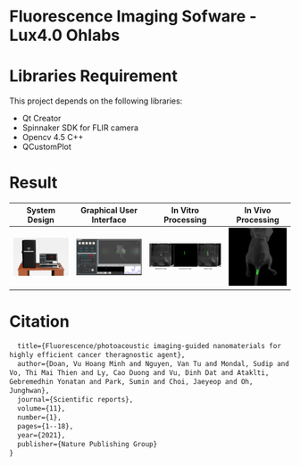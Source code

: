 # Fluorescence Imaging Sofware - Lux4.0 Ohlabs
# **Libraries Requirement**
This project depends on the following libraries:
- Qt Creator
- Spinnaker SDK for FLIR camera
- Opencv 4.5 C++
- QCustomPlot 
# **Result**
System Design | Graphical User Interface | In Vitro Processing | In Vivo Processing
--- | --- | --- | --- 
![plot](system_design.jpg) | ![plot](gui.png) | ![plot](eg1.png) | ![plot](eg2.png)
# **Citation**
```@article{doan2021fluorescence,
  title={Fluorescence/photoacoustic imaging-guided nanomaterials for highly efficient cancer theragnostic agent},
  author={Doan, Vu Hoang Minh and Nguyen, Van Tu and Mondal, Sudip and Vo, Thi Mai Thien and Ly, Cao Duong and Vu, Dinh Dat and Ataklti, Gebremedhin Yonatan and Park, Sumin and Choi, Jaeyeop and Oh, Junghwan},
  journal={Scientific reports},
  volume={11},
  number={1},
  pages={1--18},
  year={2021},
  publisher={Nature Publishing Group}
}
